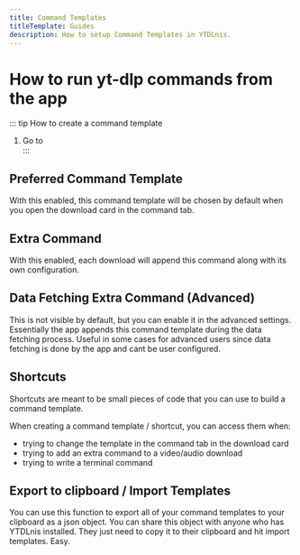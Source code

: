 ```yaml
---
title: Command Templates
titleTemplate: Guides
description: How to setup Command Templates in YTDLnis.
---
```


# How to run yt-dlp commands from the app

::: tip How to create a command template
1. Go to <nav to="commandtemplates">
:::

## Preferred Command Template

With this enabled, this command template will be chosen by default when you open the download card in the command tab.

## Extra Command

With this enabled, each download will append this command along with its own configuration.

## Data Fetching Extra Command (Advanced)

This is not visible by default, but you can enable it in the advanced settings. Essentially the app appends this command template during the data fetching process. Useful in some cases for advanced users since data fetching is done by the app and cant be user configured.

## Shortcuts

Shortcuts are meant to be small pieces of code that you can use to build a command template.

When creating a command template / shortcut, you can access them when:
- trying to change the template in the command tab in the download card
- trying to add an extra command to a video/audio download
- trying to write a terminal command

## Export to clipboard / Import Templates

You can use this function to export all of your command templates to your clipboard as a json object.
You can share this object with anyone who has YTDLnis installed. They just need to copy it to their clipboard and hit import templates. Easy.
